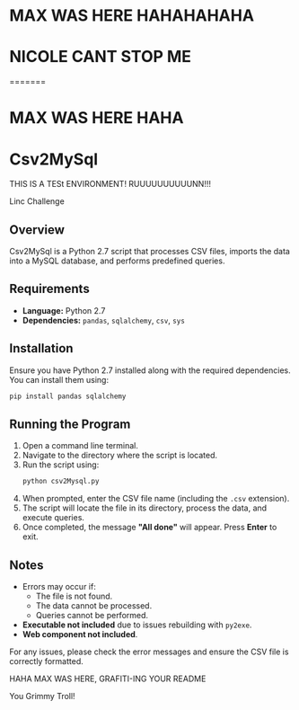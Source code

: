 
# MAX WAS HERE HAHAHAHAHA
# NICOLE CANT STOP ME
=======
# MAX WAS HERE HAHA


# Csv2MySql
THIS IS A TESt ENVIRONMENT! RUUUUUUUUUUNN!!!

Linc  Challenge

## Overview
Csv2MySql is a Python 2.7 script that processes CSV files, imports the data into a MySQL database, and performs predefined queries.

## Requirements
- **Language:** Python 2.7
- **Dependencies:** `pandas`, `sqlalchemy`, `csv`, `sys`

## Installation
Ensure you have Python 2.7 installed along with the required dependencies. You can install them using:
```sh
pip install pandas sqlalchemy
```

## Running the Program
1. Open a command line terminal.
2. Navigate to the directory where the script is located.
3. Run the script using:
   ```sh
   python csv2Mysql.py
   ```
4. When prompted, enter the CSV file name (including the `.csv` extension).
5. The script will locate the file in its directory, process the data, and execute queries.
6. Once completed, the message **"All done"** will appear. Press **Enter** to exit.

## Notes
- Errors may occur if:
  - The file is not found.
  - The data cannot be processed.
  - Queries cannot be performed.
- **Executable not included** due to issues rebuilding with `py2exe`.
- **Web component not included**.

For any issues, please check the error messages and ensure the CSV file is correctly formatted.


HAHA MAX WAS HERE, GRAFITI-ING YOUR README

You Grimmy Troll!


